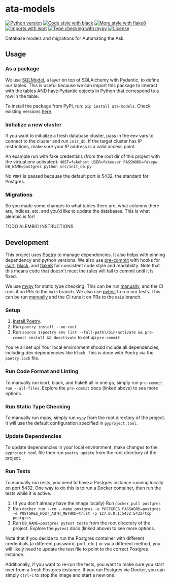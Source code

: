 # ata-models

<!-- [![Release](https://img.shields.io/github/v/release/LocalAtBrown/ata-models)](https://img.shields.io/github/v/release/LocalAtBrown/ata-models) -->
<!-- [![Build status](https://img.shields.io/github/workflow/status/LocalAtBrown/ata-models/merge-to-main)](https://img.shields.io/github/workflow/status/LocalAtBrown/ata-models/merge-to-main) -->

[![Python version](https://img.shields.io/badge/python_version-3.10-blue)](https://github.com/psf/black)
[![Code style with black](https://img.shields.io/badge/code_style-black-000000.svg)](https://github.com/psf/black)
[![More style with flake8](https://img.shields.io/badge/code_style-flake8-blue)](https://flake8.pycqa.org)
[![Imports with isort](https://img.shields.io/badge/%20imports-isort-blue)](https://pycqa.github.io/isort/)
[![Type checking with mypy](https://img.shields.io/badge/type_checker-mypy-blue)](https://mypy.readthedocs.io)
[![License](https://img.shields.io/github/license/LocalAtBrown/ata-models)](https://img.shields.io/github/license/LocalAtBrown/ata-models)

Database models and migrations for Automating the Ask.

## Usage

### As a package

We use [SQLModel](https://sqlmodel.tiangolo.com/), a layer on top of SQLAlchemy with Pydantic, to define our tables.
This is useful because we can import this package to interact with the tables AND have Pydantic objects in Python
that correspond to a row in the table.

To install the package from PyPi, run: `pip install ata-models`. Check existing versions 
[here](https://pypi.org/project/ata-models/).

### Initialize a new cluster

If you want to initialize a fresh database cluster, pass in the env vars to connect to the cluster and run `init_db`.
If the target cluster has IP restrictions, make sure your IP address is a valid access point.

An example run with fake credentials (from the root dir of this project with the virtual env
activated):
`HOST=fakehost USER=fakeuser PASSWORD=fakepw DB_NAME=postgres python src/init_db.py`

No `PORT` is passed because the default port is 5432, the standard for Postgres.

### Migrations

So you made some changes to what tables there are, what columns there are, indices, etc. and you'd like to
update the databases. This is what alembic is for!

 TODO ALEMBIC INSTRUCTIONS

## Development

This project uses [Poetry](https://python-poetry.org/) to manage dependencies. It also helps with pinning dependency and python
versions. We also use [pre-commit](https://pre-commit.com/) with hooks for [isort](https://pycqa.github.io/isort/),
[black](https://github.com/psf/black), and [flake8](https://flake8.pycqa.org/en/latest/) for consistent code style and
readability. Note that this means code that doesn't meet the rules will fail to commit until it is fixed.

We use [mypy](https://mypy.readthedocs.io/en/stable/index.html) for static type checking. This can be run [manually](#run-static-type-checking),
and the CI runs it on PRs to the `main` branch. We also use [pytest](https://docs.pytest.org/en/7.2.x/) to run our tests.
This can be run [manually](#run-tests) and the CI runs it on PRs to the `main` branch.

### Setup

1. [Install Poetry](https://python-poetry.org/docs/#installation).
2. Run `poetry install --no-root`
3. Run `source $(poetry env list --full-path)/bin/activate && pre-commit install && deactivate` to set up `pre-commit`

You're all set up! Your local environment should include all dependencies, including dev dependencies like `black`.
This is done with Poetry via the `poetry.lock` file.

### Run Code Format and Linting

To manually run isort, black, and flake8 all in one go, simply run `pre-commit run --all-files`. Explore the `pre-commit` docs (linked above)
to see more options.

### Run Static Type Checking

To manually run mypy, simply run `mypy` from the root directory of the project. It will use the default configuration
specified in `pyproject.toml`.

### Update Dependencies

To update dependencies in your local environment, make changes to the `pyproject.toml` file then run `poetry update` from the root directory of the project.

### Run Tests

To manually run rests, you need to have a Postgres instance running locally on port 5432. One way to do this
is to run a Docker container, then run the tests while it is active.

1. (If you don't already have the image locally) Run `docker pull postgres`
2. Run `docker run --rm --name postgres -e POSTGRES_PASSWORD=postgres -e POSTGRES_HOST_AUTH_METHOD=trust -p 127.0.0.1:5432:5432/tcp postgres`
3. Run `DB_NAME=postgres pytest tests` from the root directory of the project. Explore the `pytest` docs (linked above)
to see more options.

Note that if you decide to run the Postgres container with different credentials (a different password, port, etc.) or
via a different method, you will likely need to update the test file to point to the correct Postgres instance.

Additionally, if you want to re-run the tests, you want to make sure you start over from a fresh Postgres
instance. If you run Postgres via Docker, you can simply `ctrl-C` to stop the image and start a new one.
